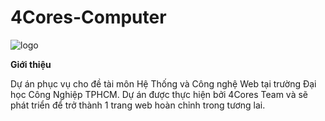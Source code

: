 # 4Cores-Computer
![logo](https://github.com/user-attachments/assets/a1222284-afa8-40ef-8113-4859a1b843b2)

**Giới thiệu**

Dự án phục vụ cho đề tài môn Hệ Thống và Công nghệ Web tại trường Đại học Công Nghiệp TPHCM.
Dự án được thực hiện bởi 4Cores Team và sẽ phát triển để trở thành 1 trang web hoàn chỉnh trong tương lai.
